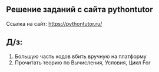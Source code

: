 ## Решение заданий с сайта pythontutor

Ссылка на сайт: https://pythontutor.ru/

## Д/з:

1. Большую часть кодов вбить вручную на платформу
2. Прочитать теорию по Вычисления, Условия, Цикл For
